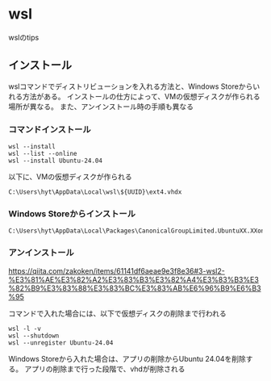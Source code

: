 # wsl

wslのtips

## インストール

wslコマンドでディストリビューションを入れる方法と、Windows Storeからいれる方法がある。
インストールの仕方によって、VMの仮想ディスクが作られる場所が異なる。
また、アンインストール時の手順も異なる

### コマンドインストール

```shell
wsl --install
wsl --list --online
wsl --install Ubuntu-24.04
```

以下に、VMの仮想ディスクが作られる

```shell
C:\Users\hyt\AppData\Local\wsl\${UUID}\ext4.vhdx
```

### Windows Storeからインストール

```shell
C:\Users\hyt\AppData\Local\Packages\CanonicalGroupLimited.UbuntuXX.XXonWindows
```

### アンインストール

<https://qiita.com/zakoken/items/61141df6aeae9e3f8e36#3-wsl2-%E3%81%AE%E3%82%A2%E3%83%B3%E3%82%A4%E3%83%B3%E3%82%B9%E3%83%88%E3%83%BC%E3%83%AB%E6%96%B9%E6%B3%95>

コマンドで入れた場合には、以下で仮想ディスクの削除まで行われる

```shell
wsl -l -v
wsl --shutdown
wsl --unregister Ubuntu-24.04
```

Windows Storeから入れた場合は、アプリの削除からUbuntu 24.04を削除する。
アプリの削除まで行った段階で、vhdが削除される
